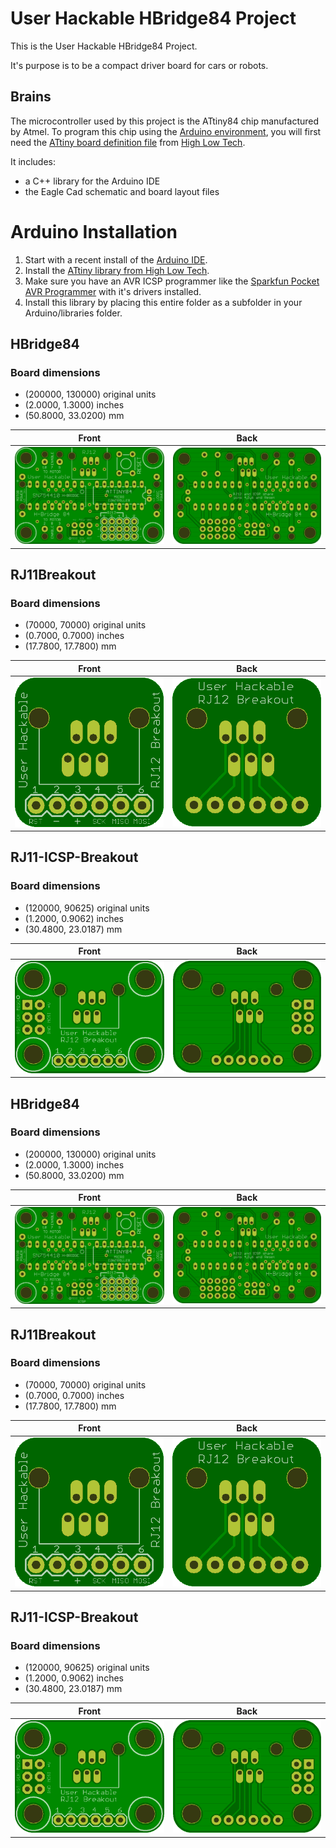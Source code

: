 # User Hackable HBridge84 Project

This is the User Hackable HBridge84 Project. 

It's purpose is to be a compact driver board for cars or robots. 

## Brains

The microcontroller used by this project is the ATtiny84 chip manufactured by Atmel. 
To program this chip using the [Arduino environment](https://www.arduino.cc/en/Main/Software), you will first need the [ATtiny board definition file](http://highlowtech.org/?p=1695) from [High Low Tech](http://highlowtech.org/). 



It includes:

* a C++ library for the Arduino IDE
* the Eagle Cad schematic and board layout files

# Arduino Installation

1. Start with a recent install of the [Arduino IDE](https://www.arduino.cc/en/Main/Software).
2. Install the [ATtiny library from High Low Tech](http://highlowtech.org/?p=1695).
3. Make sure you have an AVR ICSP programmer like the [Sparkfun Pocket AVR Programmer](https://www.sparkfun.com/products/9825) with it's drivers installed. 
4. Install this library by placing this entire folder as a subfolder in your Arduino/libraries folder.


## HBridge84 


### Board dimensions

* (200000, 130000) original units
* (2.0000, 1.3000) inches
* (50.8000, 33.0200) mm



| Front | Back |
| --- | --- |
| ![Front](HBridge84.png) | ![Back](HBridge84_back.png) |


## RJ11Breakout 


### Board dimensions

* (70000, 70000) original units
* (0.7000, 0.7000) inches
* (17.7800, 17.7800) mm



| Front | Back |
| --- | --- |
| ![Front](RJ11Breakout.png) | ![Back](RJ11Breakout_back.png) |


## RJ11-ICSP-Breakout 


### Board dimensions

* (120000, 90625) original units
* (1.2000, 0.9062) inches
* (30.4800, 23.0187) mm



| Front | Back |
| --- | --- |
| ![Front](RJ11-ICSP-Breakout.png) | ![Back](RJ11-ICSP-Breakout_back.png) |



## HBridge84 


### Board dimensions

* (200000, 130000) original units
* (2.0000, 1.3000) inches
* (50.8000, 33.0200) mm



| Front | Back |
| --- | --- |
| ![Front](HBridge84.png) | ![Back](HBridge84_back.png) |


## RJ11Breakout 


### Board dimensions

* (70000, 70000) original units
* (0.7000, 0.7000) inches
* (17.7800, 17.7800) mm



| Front | Back |
| --- | --- |
| ![Front](RJ11Breakout.png) | ![Back](RJ11Breakout_back.png) |


## RJ11-ICSP-Breakout 


### Board dimensions

* (120000, 90625) original units
* (1.2000, 0.9062) inches
* (30.4800, 23.0187) mm



| Front | Back |
| --- | --- |
| ![Front](RJ11-ICSP-Breakout.png) | ![Back](RJ11-ICSP-Breakout_back.png) |


